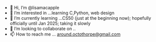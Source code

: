 - 👋 Hi, I’m @lisamacapple 
- 👀 I’m interested in ...learning C,Python, web design
- 🌱 I’m currently learning ...CS50 (just at the beginning now); hopefully officially until Jan 2025; taking it slowly
- 💞️ I’m looking to collaborate on ..
- 📫 How to reach me ...
around.octothorpe@gmail.com

<!---
lisamacapple/lisamacapple is a ✨ special ✨ repository because its `README.md` (this file) appears on your GitHub profile.
You can click the Preview link to take a look at your changes.
--->
